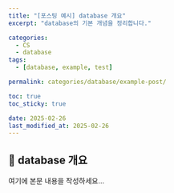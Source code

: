 ```yaml
---
title: "[포스팅 예시] database 개요"
excerpt: "database의 기본 개념을 정리합니다."

categories:
  - CS
  - database
tags:
  - [database, example, test]

permalink: categories/database/example-post/

toc: true
toc_sticky: true

date: 2025-02-26
last_modified_at: 2025-02-26
---
```


## 🚀 database 개요

여기에 본문 내용을 작성하세요...
